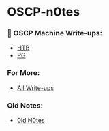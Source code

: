 # OSCP-n0tes

### 📕 OSCP Machine Write-ups:
+ [HTB](https://github.com/h4md153v63n/OSCP-n0tes/blob/main/01_Practice-List.md#-htb-oscp-machines-writeups)
+ [PG](https://github.com/h4md153v63n/OSCP-n0tes/blob/main/01_Practice-List.md#-pg-oscp-machines-writeups)

### For More:
+ [All Write-ups](https://github.com/h4md153v63n/CTFs?tab=readme-ov-file#-all-write-ups)

### Old Notes:
+ [0ld N0tes](https://github.com/h4md153v63n/OSCP-n0tes/blob/main/0ld_N0tes.md)



